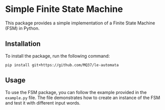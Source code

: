 # Simple Finite State Machine

This package provides a simple implementation of a Finite State Machine (FSM) in Python.

## Installation

To install the package, run the following command:
```
pip install git+https://github.com/MQ37/le-automata
```

## Usage

To use the FSM package, you can follow the example provided in the `example.py` file. The file demonstrates how to create an instance of the FSM and test it with different input words.

